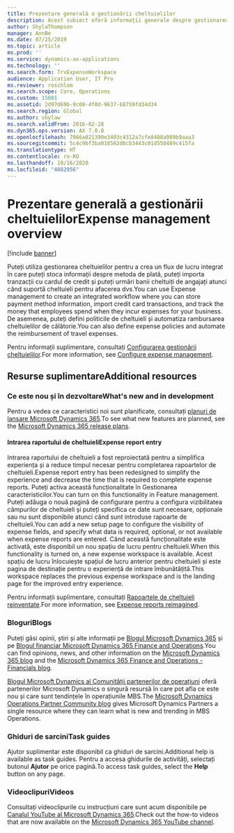 ```yaml
---
title: Prezentare generală a gestionării cheltuielilor
description: Acest subiect oferă informații generale despre gestionarea cheltuielilor și linkuri către resurse suplimentare. Puteți utiliza gestionarea cheltuielilor pentru a crea un flux de lucru integrat în care puteți stoca informații despre metoda de plată, puteți importa tranzacții cu cardul de credit și puteți urmări banii cheltuiți de angajați atunci când suportă cheltuieli pentru afacerea dvs.
author: ShylaThompson
manager: AnnBe
ms.date: 07/25/2019
ms.topic: article
ms.prod: ''
ms.service: dynamics-ax-applications
ms.technology: ''
ms.search.form: TrvExpenseWorkspace
audience: Application User, IT Pro
ms.reviewer: roschlom
ms.search.scope: Core, Operations
ms.custom: 15001
ms.assetid: 2d97d69b-9c08-4f0d-9637-68759fd34d34
ms.search.region: Global
ms.author: shylaw
ms.search.validFrom: 2016-02-28
ms.dyn365.ops.version: AX 7.0.0
ms.openlocfilehash: 7066a021390e3403c4312a7cfe8488a989b9aaa3
ms.sourcegitcommit: 5c4c9bf3ba018562d6cb3443c01d550489c415fa
ms.translationtype: HT
ms.contentlocale: ro-RO
ms.lasthandoff: 10/16/2020
ms.locfileid: "4082956"
---
```

# <a name="expense-management-overview"></a><span data-ttu-id="1f1e2-104">Prezentare generală a gestionării cheltuielilor</span><span class="sxs-lookup"><span data-stu-id="1f1e2-104">Expense management overview</span></span>

[!include [banner](../includes/banner.md)]

<span data-ttu-id="1f1e2-105">Puteți utiliza gestionarea cheltuielilor pentru a crea un flux de lucru integrat în care puteți stoca informații despre metoda de plată, puteți importa tranzacții cu cardul de credit și puteți urmări banii cheltuiți de angajați atunci când suportă cheltuieli pentru afacerea dvs.</span><span class="sxs-lookup"><span data-stu-id="1f1e2-105">You can use Expense management to create an integrated workflow where you can store payment method information, import credit card transactions, and track the money that employees spend when they incur expenses for your business.</span></span> <span data-ttu-id="1f1e2-106">De asemenea, puteți defini politicile de cheltuieli și automatiza rambursarea cheltuielilor de călătorie.</span><span class="sxs-lookup"><span data-stu-id="1f1e2-106">You can also define expense policies and automate the reimbursement of travel expenses.</span></span>

<span data-ttu-id="1f1e2-107">Pentru informații suplimentare, consultați [Configurarea gestionării cheltuielilor](plan-expense-management.md).</span><span class="sxs-lookup"><span data-stu-id="1f1e2-107">For more information, see [Configure expense management](plan-expense-management.md).</span></span>

## <a name="additional-resources"></a><span data-ttu-id="1f1e2-108">Resurse suplimentare</span><span class="sxs-lookup"><span data-stu-id="1f1e2-108">Additional resources</span></span>

### <a name="whats-new-and-in-development"></a><span data-ttu-id="1f1e2-109">Ce este nou și în dezvoltare</span><span class="sxs-lookup"><span data-stu-id="1f1e2-109">What's new and in development</span></span>

<span data-ttu-id="1f1e2-110">Pentru a vedea ce caracteristici noi sunt planificate, consultați [planuri de lansare Microsoft Dynamics 365](https://go.microsoft.com/fwlink/?linkid=2010158).</span><span class="sxs-lookup"><span data-stu-id="1f1e2-110">To see what new features are planned, see the [Microsoft Dynamics 365 release plans](https://go.microsoft.com/fwlink/?linkid=2010158).</span></span>

#### <a name="expense-report-entry"></a><span data-ttu-id="1f1e2-111">Intrarea raportului de cheltuieli</span><span class="sxs-lookup"><span data-stu-id="1f1e2-111">Expense report entry</span></span>

<span data-ttu-id="1f1e2-112">Intrarea raportului de cheltuieli a fost reproiectată pentru a simplifica experiența și a reduce timpul necesar pentru completarea rapoartelor de cheltuieli.</span><span class="sxs-lookup"><span data-stu-id="1f1e2-112">Expense report entry has been redesigned to simplify the experience and decrease the time that is required to complete expense reports.</span></span> <span data-ttu-id="1f1e2-113">Puteți activa această funcționalitate în Gestionarea caracteristicilor.</span><span class="sxs-lookup"><span data-stu-id="1f1e2-113">You can turn on this functionality in Feature management.</span></span> <span data-ttu-id="1f1e2-114">Puteți adăuga o nouă pagină de configurare pentru a configura vizibilitatea câmpurilor de cheltuieli și puteți specifica ce date sunt necesare, opționale sau nu sunt disponibile atunci când sunt introduse rapoarte de cheltuieli.</span><span class="sxs-lookup"><span data-stu-id="1f1e2-114">You can add a new setup page to configure the visibility of expense fields, and specify what data is required, optional, or not available when expense reports are entered.</span></span> <span data-ttu-id="1f1e2-115">Când această funcționalitate este activată, este disponibil un nou spațiu de lucru pentru cheltuieli.</span><span class="sxs-lookup"><span data-stu-id="1f1e2-115">When this functionality is turned on, a new expense workspace is available.</span></span> <span data-ttu-id="1f1e2-116">Acest spațiu de lucru înlocuiește spațiul de lucru anterior pentru cheltuieli și este pagina de destinație pentru o experiență de intrare îmbunătățită.</span><span class="sxs-lookup"><span data-stu-id="1f1e2-116">This workspace replaces the previous expense workspace and is the landing page for the improved entry experience.</span></span>

<span data-ttu-id="1f1e2-117">Pentru informații suplimentare, consultați [Rapoartele de cheltuieli reinventate](ExpenseWorkspaceNew.md).</span><span class="sxs-lookup"><span data-stu-id="1f1e2-117">For more information, see [Expense reports reimagined](ExpenseWorkspaceNew.md).</span></span>

### <a name="blogs"></a><span data-ttu-id="1f1e2-118">Bloguri</span><span class="sxs-lookup"><span data-stu-id="1f1e2-118">Blogs</span></span>

<span data-ttu-id="1f1e2-119">Puteți găsi opinii, știri și alte informații pe [Blogul Microsoft Dynamics 365](https://community.dynamics.com/b/msftdynamicsblog?c=Enterprise) și pe [Blogul financiar Microsoft Dynamics 365 Finance and Operations](https://community.dynamics.com/365/financeandoperations/b/financials).</span><span class="sxs-lookup"><span data-stu-id="1f1e2-119">You can find opinions, news, and other information on the [Microsoft Dynamics 365 blog](https://community.dynamics.com/b/msftdynamicsblog?c=Enterprise) and the [Microsoft Dynamics 365 Finance and Operations - Financials blog](https://community.dynamics.com/365/financeandoperations/b/financials).</span></span>

<span data-ttu-id="1f1e2-120">[Blogul Microsoft Dynamics al Comunității partenerilor de operațiuni](https://community.dynamics.com/partner/b/operationspartnercommunityblog) oferă partenerilor Microsoft Dynamics o singură resursă în care pot afla ce este nou și care sunt tendințele în operațiunile MBS.</span><span class="sxs-lookup"><span data-stu-id="1f1e2-120">The [Microsoft Dynamics Operations Partner Community blog](https://community.dynamics.com/partner/b/operationspartnercommunityblog) gives Microsoft Dynamics Partners a single resource where they can learn what is new and trending in MBS Operations.</span></span>

### <a name="task-guides"></a><span data-ttu-id="1f1e2-121">Ghiduri de sarcini</span><span class="sxs-lookup"><span data-stu-id="1f1e2-121">Task guides</span></span>

<span data-ttu-id="1f1e2-122">Ajutor suplimentar este disponibil ca ghiduri de sarcini.</span><span class="sxs-lookup"><span data-stu-id="1f1e2-122">Additional help is available as task guides.</span></span> <span data-ttu-id="1f1e2-123">Pentru a accesa ghidurile de activități, selectați butonul **Ajutor** pe orice pagină.</span><span class="sxs-lookup"><span data-stu-id="1f1e2-123">To access task guides, select the **Help** button on any page.</span></span>

### <a name="videos"></a><span data-ttu-id="1f1e2-124">Videoclipuri</span><span class="sxs-lookup"><span data-stu-id="1f1e2-124">Videos</span></span>

<span data-ttu-id="1f1e2-125">Consultați videoclipurile cu instrucțiuni care sunt acum disponibile pe [Canalul YouTube al Microsoft Dynamics 365](https://www.youtube.com/channel/UCJGCg4rB3QSs8y_1FquelBQ).</span><span class="sxs-lookup"><span data-stu-id="1f1e2-125">Check out the how-to videos that are now available on the [Microsoft Dynamics 365 YouTube channel](https://www.youtube.com/channel/UCJGCg4rB3QSs8y_1FquelBQ).</span></span>
